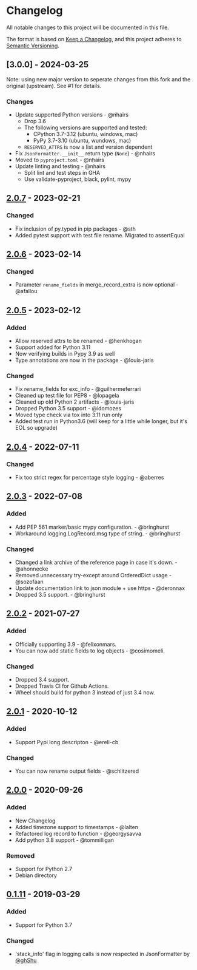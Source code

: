 # Changelog
All notable changes to this project will be documented in this file.

The format is based on [Keep a Changelog](https://keepachangelog.com/en/1.0.0/),
and this project adheres to [Semantic Versioning](https://semver.org/spec/v2.0.0.html).

## [3.0.0] - 2024-03-25

Note: using new major version to seperate changes from this fork and the original (upstream). See #1 for details.

### Changes
- Update supported Python versions - @nhairs
  - Drop 3.6
  - The following versions are supported and tested:
    - CPython 3.7-3.12 (ubuntu, windows, mac)
    - PyPy 3.7-3.10 (ubuntu, wundows, mac)
  - `RESERVED_ATTRS` is now a list and version dependent
- Fix `JsonFormatter.__init__` return type (`None`) - @nhairs
- Moved to `pyproject.toml` - @nhairs
- Update linting and testing - @nhairs
  - Split lint and test steps in GHA
  - Use validate-pyproject, black, pylint, mypy

## [2.0.7] - 2023-02-21
### Changed
- Fix inclusion of py.typed in pip packages - @sth
- Added pytest support with test file rename. Migrated to assertEqual

## [2.0.6] - 2023-02-14
### Changed
- Parameter `rename_fields` in merge_record_extra is now optional - @afallou

## [2.0.5] - 2023-02-12
### Added
- Allow reserved attrs to be renamed - @henkhogan
- Support added for Python 3.11
- Now verifying builds in Pypy 3.9 as well
- Type annotations are now in the package - @louis-jaris
### Changed
- Fix rename_fields for exc_info - @guilhermeferrari
- Cleaned up test file for PEP8 - @lopagela
- Cleaned up old Python 2 artifacts - @louis-jaris
- Dropped Python 3.5 support - @idomozes
- Moved type check via tox into 3.11 run only
- Added test run in Python3.6 (will keep for a little while longer, but it's EOL so upgrade)

## [2.0.4] - 2022-07-11
### Changed
- Fix too strict regex for percentage style logging - @aberres

## [2.0.3] - 2022-07-08
### Added
- Add PEP 561 marker/basic mypy configuration. - @bringhurst
- Workaround logging.LogRecord.msg type of string. - @bringhurst
### Changed
- Changed a link archive of the reference page in case it's down. - @ahonnecke
- Removed unnecessary try-except around OrderedDict usage - @sozofaan
- Update documentation link to json module + use https - @deronnax
- Dropped 3.5 support. - @bringhurst

## [2.0.2] - 2021-07-27
### Added
- Officially supporting 3.9 - @felixonmars.
- You can now add static fields to log objects - @cosimomeli.
### Changed
- Dropped 3.4 support.
- Dropped Travis CI for Github Actions.
- Wheel should build for python 3 instead of just 3.4 now.

## [2.0.1] - 2020-10-12
### Added
- Support Pypi long descripton - @ereli-cb
### Changed
- You can now rename output fields - @schlitzered

## [2.0.0] - 2020-09-26
### Added
- New Changelog
- Added timezone support to timestamps - @lalten
- Refactored log record to function - @georgysavva
- Add python 3.8 support - @tommilligan
### Removed
- Support for Python 2.7
- Debian directory

## [0.1.11] - 2019-03-29
### Added
- Support for Python 3.7
### Changed
- 'stack_info' flag in logging calls is now respected in JsonFormatter by [@ghShu](https://github.com/ghShu)


[2.0.7]: https://github.com/madzak/python-json-logger/compare/v2.0.6...v2.0.7
[2.0.6]: https://github.com/madzak/python-json-logger/compare/v2.0.5...v2.0.6
[2.0.5]: https://github.com/madzak/python-json-logger/compare/v2.0.4...v2.0.5
[2.0.4]: https://github.com/madzak/python-json-logger/compare/v2.0.3...v2.0.4
[2.0.3]: https://github.com/madzak/python-json-logger/compare/v2.0.2...v2.0.3
[2.0.2]: https://github.com/madzak/python-json-logger/compare/v2.0.1...v2.0.2
[2.0.1]: https://github.com/madzak/python-json-logger/compare/v2.0.0...v2.0.1
[2.0.0]: https://github.com/madzak/python-json-logger/compare/v0.1.11...v2.0.0
[0.1.11]: https://github.com/madzak/python-json-logger/compare/v0.1.10...v0.1.11
